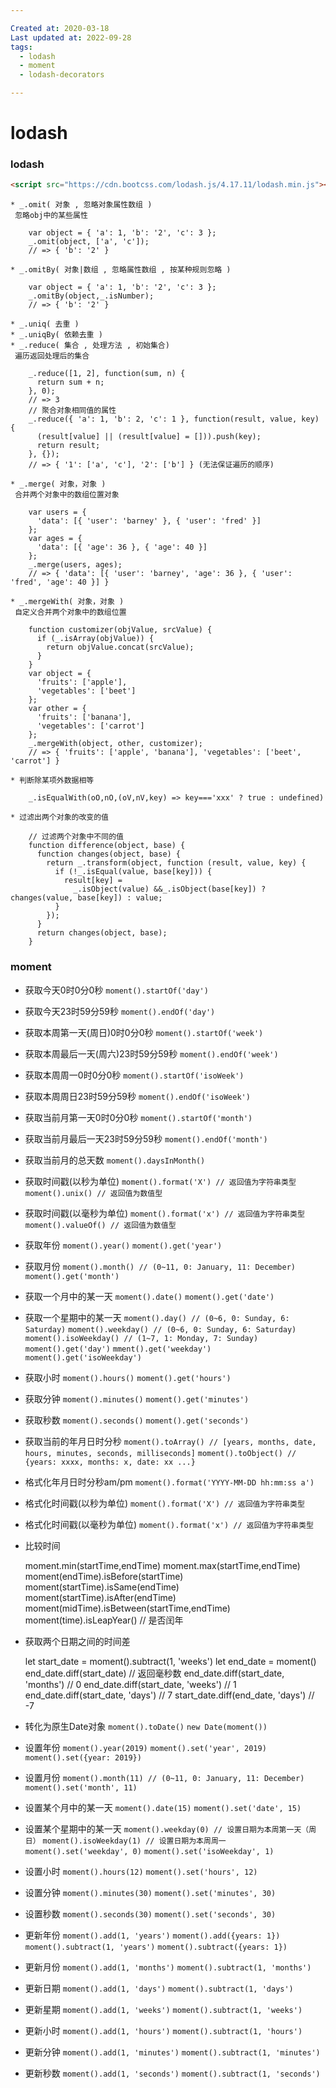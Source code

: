 ```yaml
---

Created at: 2020-03-18
Last updated at: 2022-09-28
tags: 
  - lodash
  - moment
  - lodash-decorators

---
```


# lodash

### lodash

```html
<script src="https://cdn.bootcss.com/lodash.js/4.17.11/lodash.min.js"></script>
```

```
* _.omit( 对象 , 忽略对象属性数组 )
 忽略obj中的某些属性

    var object = { 'a': 1, 'b': '2', 'c': 3 };
    _.omit(object, ['a', 'c']);
    // => { 'b': '2' }
  
* _.omitBy( 对象|数组 , 忽略属性数组 , 按某种规则忽略 )

    var object = { 'a': 1, 'b': '2', 'c': 3 };
    _.omitBy(object,_.isNumber);
    // => { 'b': '2' }

* _.uniq( 去重 )
* _.uniqBy( 依赖去重 )
* _.reduce( 集合 , 处理方法 , 初始集合)
 遍历返回处理后的集合

    _.reduce([1, 2], function(sum, n) {
      return sum + n;
    }, 0);
    // => 3
    // 聚合对象相同值的属性
    _.reduce({ 'a': 1, 'b': 2, 'c': 1 }, function(result, value, key) {
      (result[value] || (result[value] = [])).push(key);
      return result;
    }, {});
    // => { '1': ['a', 'c'], '2': ['b'] } (无法保证遍历的顺序)
  
* _.merge( 对象，对象 )
 合并两个对象中的数组位置对象

    var users = {
      'data': [{ 'user': 'barney' }, { 'user': 'fred' }]
    };
    var ages = {
      'data': [{ 'age': 36 }, { 'age': 40 }]
    };
    _.merge(users, ages);
    // => { 'data': [{ 'user': 'barney', 'age': 36 }, { 'user': 'fred', 'age': 40 }] }
  
* _.mergeWith( 对象，对象 )
 自定义合并两个对象中的数组位置

    function customizer(objValue, srcValue) {
      if (_.isArray(objValue)) {
        return objValue.concat(srcValue);
      }
    }
    var object = {
      'fruits': ['apple'],
      'vegetables': ['beet']
    };
    var other = {
      'fruits': ['banana'],
      'vegetables': ['carrot']
    };
    _.mergeWith(object, other, customizer);
    // => { 'fruits': ['apple', 'banana'], 'vegetables': ['beet', 'carrot'] }
  
* 判断除某项外数据相等

    _.isEqualWith(oO,nO,(oV,nV,key) => key==='xxx' ? true : undefined)

* 过滤出两个对象的改变的值

    // 过滤两个对象中不同的值
    function difference(object, base) {
      function changes(object, base) {
        return _.transform(object, function (result, value, key) {
          if (!_.isEqual(value, base[key])) {
            result[key] =
              _.isObject(value) &&_.isObject(base[key]) ? changes(value, base[key]) : value;
          }
        });
      }
      return changes(object, base);
    }
```

### moment

* 获取今天0时0分0秒
 `moment().startOf('day')`
* 获取今天23时59分59秒
 `moment().endOf('day')`
* 获取本周第一天(周日)0时0分0秒
 `moment().startOf('week')`
* 获取本周最后一天(周六)23时59分59秒
 `moment().endOf('week')`
* 获取本周周一0时0分0秒
 `moment().startOf('isoWeek')`
* 获取本周周日23时59分59秒
 `moment().endOf('isoWeek')`
* 获取当前月第一天0时0分0秒
 `moment().startOf('month')`
* 获取当前月最后一天23时59分59秒
 `moment().endOf('month')`
* 获取当前月的总天数
 `moment().daysInMonth()`
* 获取时间戳(以秒为单位)
 `moment().format('X') // 返回值为字符串类型`
 `moment().unix() // 返回值为数值型`
* 获取时间戳(以毫秒为单位)
 `moment().format('x') // 返回值为字符串类型`
 `moment().valueOf() // 返回值为数值型`
* 获取年份
 `moment().year()`
 `moment().get('year')`
* 获取月份
 `moment().month() // (0~11, 0: January, 11: December)`
 `moment().get('month')`
* 获取一个月中的某一天
 `moment().date()`
 `moment().get('date')`
* 获取一个星期中的某一天
 `moment().day() // (0~6, 0: Sunday, 6: Saturday)`
 `moment().weekday() // (0~6, 0: Sunday, 6: Saturday)`
 `moment().isoWeekday() // (1~7, 1: Monday, 7: Sunday)`
 `moment().get('day')`
 `mment().get('weekday')`
 `moment().get('isoWeekday')`
* 获取小时
 `moment().hours()`
 `moment().get('hours')`
* 获取分钟
 `moment().minutes()`
 `moment().get('minutes')`
* 获取秒数
 `moment().seconds()`
 `moment().get('seconds')`
* 获取当前的年月日时分秒
 `moment().toArray() // [years, months, date, hours, minutes, seconds, milliseconds]`
 `moment().toObject() // {years: xxxx, months: x, date: xx ...}`
* 格式化年月日时分秒am/pm
 `moment().format('YYYY-MM-DD hh:mm:ss a')`
* 格式化时间戳(以秒为单位)
 `moment().format('X') // 返回值为字符串类型`
* 格式化时间戳(以毫秒为单位)
 `moment().format('x') // 返回值为字符串类型`
* 比较时间

    moment.min(startTime,endTime)
    moment.max(startTime,endTime)
    moment(endTime).isBefore(startTime)
    moment(startTime).isSame(endTime)
    moment(startTime).isAfter(endTime)
    moment(midTime).isBetween(startTime,endTime)
    moment(time).isLeapYear() // 是否闰年

* 获取两个日期之间的时间差

    let start_date = moment().subtract(1, 'weeks')
    let end_date = moment()
    end_date.diff(start_date) // 返回毫秒数
    end_date.diff(start_date, 'months') // 0
    end_date.diff(start_date, 'weeks') // 1
    end_date.diff(start_date, 'days') // 7
    start_date.diff(end_date, 'days') // -7

* 转化为原生Date对象
 `moment().toDate()`
 `new Date(moment())`
* 设置年份
 `moment().year(2019)`
 `moment().set('year', 2019)`
 `moment().set({year: 2019})`
* 设置月份
 `moment().month(11) // (0~11, 0: January, 11: December)`
 `moment().set('month', 11)`
* 设置某个月中的某一天
 `moment().date(15)`
 `moment().set('date', 15)`
* 设置某个星期中的某一天
 `moment().weekday(0) // 设置日期为本周第一天（周日）`
 `moment().isoWeekday(1) // 设置日期为本周周一`
 `moment().set('weekday', 0)`
 `moment().set('isoWeekday', 1)`
* 设置小时
 `moment().hours(12)`
 `moment().set('hours', 12)`
* 设置分钟
 `moment().minutes(30)`
 `moment().set('minutes', 30)`
* 设置秒数
 `moment().seconds(30)`
 `moment().set('seconds', 30)`
* 更新年份
 `moment().add(1, 'years')`
 `moment().add({years: 1})`
 `moment().subtract(1, 'years')`
 `moment().subtract({years: 1})`
* 更新月份
 `moment().add(1, 'months')`
 `moment().subtract(1, 'months')`
* 更新日期
 `moment().add(1, 'days')`
 `moment().subtract(1, 'days')`
* 更新星期
 `moment().add(1, 'weeks')`
 `moment().subtract(1, 'weeks')`
* 更新小时
 `moment().add(1, 'hours')`
 `moment().subtract(1, 'hours')`
* 更新分钟
 `moment().add(1, 'minutes')`
 `moment().subtract(1, 'minutes')`
* 更新秒数
 `moment().add(1, 'seconds')`
 `moment().subtract(1, 'seconds')`
